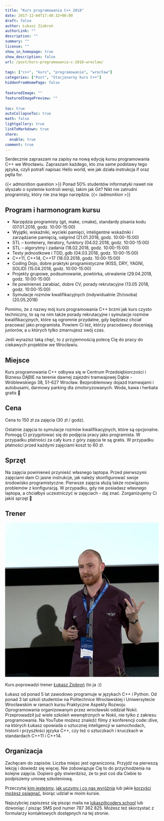 ```yaml
---
title: "Kurs programowania C++ 2018"
date: 2017-12-04T17:48:32+00:00
draft: false
author: Łukasz Ziobroń
authorLink: ""
description: ""
summary: ""
license: ""
show_in_homepage: true
show_description: false
url: /post/kurs-programowania-c-2018-wroclaw/

tags: ["c++", "kurs", "programowanie", "wrocław"]
categories: ["Post", "Stacjonarny kurs C++"]
hiddenFromHomePage: false

featuredImage: ""
featuredImagePreview: ""

toc: true
autoCollapseToc: true
math: false
lightgallery: true
linkToMarkdown: true
share:
  enable: true
comment: true
---
```


Serdecznie zapraszam na zapisy na nową edycję kursu programowania C++ we Wrocławiu. Zapraszam każdego, kto zna same podstawy tego języka, czyli potrafi napisac Hello world, wie jak działa instrukcja if oraz pętla for.

<!--more-->

{{< admonition question >}}
Ponad 50% studentów informatyki nawet nie słyszało o systemie kontroli wersji, takim jak Git?
Nikt nie zatrudni programisty, który nie zna tego narzędzia.
{{< /admonition >}}

## Program i harmonogram kursu

* Narzędzia programisty (git, make, cmake), standardy pisania kodu (07.01.2018, godz. 10:00-15:00)
* Wyjątki, wskaźniki, wycieki pamięci, inteligentne wskaźniki i zarządzanie pamięcią, valgrind (21.01.2018, godz. 10:00-15:00)
* STL – kontenery, iteratory, funktory (04.02.2018, godz. 10:00-15:00)
* STL – algorytmy i zadania (18.02.2018, godz. 10:00-15:00)
* Testy jednostkowe i TDD, gdb (04.03.2018, godz. 10:00-15:00)
* C++11, C++14, C++17 (18.03.2018, godz. 10:00-15:00)
* Coding Dojo, dobre praktyki programistyczne (KISS, DRY, YAGNI, SOLID) (15.04.2018, godz. 10:00-15:00)
* Projekty grupowe, podsumowanie, powtórka, utrwalenie (29.04.2018, godz. 10:00-15:00)
* Ile powinieneś zarabiać, dobre CV, porady rekrutacyjne (13.05 2018, godz. 10:00-15:00)
* Symulacje rozmów kwalifikacyjnych (indywidualnie 2h/osoba) (20.05.2018)

Pomimo, że z nazwy mój kurs programowania C++ brzmi jak kurs czysto techniczny, to są na nim także porady rekrutacyjne i symulacje rozmów kwalifikacyjnych, które są ogromnie przydatne, gdy będziesz chciał pracować jako programista. Powiem Ci też, którzy pracodawcy doceniają juniorów, a u których tylko zmarnujesz swój czas.

Jeśli wyrazisz taką chęć, to z przyjemnością polecę Cię do pracy do ciekawych projektów we Wrocławiu.

## Miejsce

Kurs programowania C++ odbywa się w Centrum Przedsiębiorczości i Biznesu DĄBIE na terenie dawnej zajezdni tramwajowej Dąbie - Wróblewskiego 38, 51-627 Wrocław. Bezproblemowy dojazd tramwajami i autobusami, darmowy parking dla zmotoryzowanych. Woda, kawa i herbata gratis 🙂

## Cena

Cena to 150 zł za zajęcia (30 zł / godz).

Ostatnie zajęcia to symulacje rozmów kwalifikacyjnych, które są opcjonalne. Pomogą Ci przygotować się do podjęcia pracy jako programista. W przypadku płatności za cały kurs z góry zajęcia te są gratis. W przypadku płatności przed każdymi zajęciami koszt to 60 zł.

## Sprzęt

Na zajęcia powinieneś przynieść własnego laptopa. Przed pierwszymi zajęciami dam Ci jasne instrukcje, jak należy skonfigurować swoje środowisko programistyczne. Pierwsze zajęcia służą także rozwiązaniu problemów z konfiguracją. W przypadku, gdy nie posiadasz własnego laptopa, a chciałbyś uczestniczyć w zajęciach - daj znać. Zorganizujemy Ci jakiś sprzęt 🙂

## Trener

![Łukasz Ziobroń na konferencji code::dive](lukasz_ziobron.jpg)

Kurs poprowadzi trener [Łukasz Ziobroń][1] (to ja :))

Łukasz od ponad 5 lat zawodowo programuje w językach C++ i Python. Od ponad 3 lat szkoli studentów na Politechnice Wrocławskiej i Uniwersytecie Wrocławskim w ramach kursu Praktyczne Aspekty Rozwoju Oprogramowania organizowanym przez wrocławski oddział Nokii. Przeprowadził już wiele szkoleń wewnętrznych w Nokii, nie tylko z zakresu programowania. Na YouTube możesz znaleźć filmy z konferencji code::dive, na których Łukasz opowiada o sztucznej inteligencji w samochodach, historii i przyszłości języka C++, czy też o sztuczkach i kruczkach w standardach C++11 i C++14.

## Organizacja

Zachęcam do zapisów. Liczba miejsc jest ograniczona. Przyjdź na pierwszą lekcję i dowiedz się więcej. Nie zobowiązuje Cię to do przychodzenia na kolejne zajęcia. Dopiero gdy stwierdzisz, że to jest coś dla Ciebie to podpiszemy umowę szkoleniową.

Przeczytaj [kim jesteśmy][2], [jak uczymy i co nas wyróżnia][2] lub jakie [korzyści możesz osiągnąć][2], biorąc udział w moim kursie.

Najszybciej zapiszesz się pisząc maila na lukasz@coders.school lub dzwoniąc / pisząc SMS pod numer 787 362 825. Możesz też skorzystać z formularzy kontaktowych dostępnych na tej stronie.

 [1]: lukasz_ziobron.jpg
 [2]: https://coders.school/o-nas/
